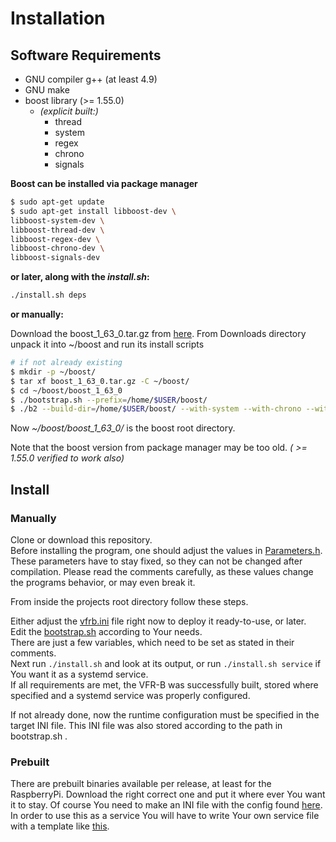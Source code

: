 # Installation

## Software Requirements

+ GNU compiler g++ (at least 4.9)
+ GNU make
+ boost library (>= 1.55.0)
  + *(explicit built:)*
    + thread
    + system
    + regex
    + chrono
    + signals

**Boost can be installed via package manager**

```bash
$ sudo apt-get update
$ sudo apt-get install libboost-dev \
libboost-system-dev \
libboost-thread-dev \
libboost-regex-dev \
libboost-chrono-dev \
libboost-signals-dev
```

**or later, along with the *install.sh*:**

```bash
./install.sh deps
```

**or manually:**

Download the boost_1_63_0.tar.gz from [here](http://www.boost.org/users/history/version_1_63_0.html).
From Downloads directory unpack it into ~/boost and run its install scripts

```bash
# if not already existing
$ mkdir -p ~/boost/
$ tar xf boost_1_63_0.tar.gz -C ~/boost/
$ cd ~/boost/boost_1_63_0
$ ./bootstrap.sh --prefix=/home/$USER/boost/
$ ./b2 --build-dir=/home/$USER/boost/ --with-system --with-chrono --with-regex --with-signals --with-thread
```

Now *~/boost/boost_1_63_0/* is the boost root directory.

Note that the boost version from package manager may be too old. *( >= 1.55.0 verified to work also)*

## Install

### Manually

Clone or download this repository.  
Before installing the program, one should adjust the values in
[Parameters.h](https://github.com/Jarthianur/VirtualFlightRadar-Backend/blob/master/src/util/Parameters.h).
These parameters have to stay fixed, so they can not be changed after compilation.
Please read the comments carefully, as these values change the programs behavior, or may even break it.

From inside the projects root directory follow these steps.

Either adjust the [vfrb.ini](https://github.com/Jarthianur/VirtualFlightRadar-Backend/blob/master/vfrb.ini)
file right now to deploy it ready-to-use, or later.  
Edit the [bootstrap.sh](https://github.com/Jarthianur/VirtualFlightRadar-Backend/blob/master/bootstrap.sh) according to Your needs.  
There are just a few variables, which need to be set as stated in their comments.  
Next run `./install.sh` and look at its output, or run `./install.sh service` if You want it as a systemd service.  
If all requirements are met, the VFR-B was successfully built, stored where specified and a systemd service was properly configured.

If not already done, now the runtime configuration must be specified in the target INI file.
This INI file was also stored according to the path in bootstrap.sh .

### Prebuilt

There are prebuilt binaries available per release, at least for the RaspberryPi.
Download the right correct one and put it where ever You want it to stay.
Of course You need to make an INI file with the config found [here](/vfrb.ini).
In order to use this as a service You will have to write Your own service file with a template like [this](/service).